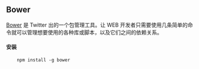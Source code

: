 ## Bower
[Bower](http://bower.io) 是 Twitter 出的一个包管理工具。让 WEB 开发者只需要使用几条简单的命令就可以管理想要使用的各种库或脚本，以及它们之间的依赖关系。

#### 安装
   	
``` 
	npm install -g bower
```	


